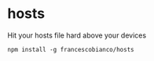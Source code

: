 # hosts

Hit your hosts file hard above your devices

```shell
npm install -g francescobianco/hosts
```
